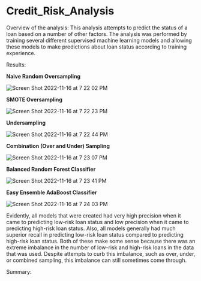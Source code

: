 # Credit_Risk_Analysis

Overview of the analysis: 
This analysis attempts to predict the status of a loan based on a number of other factors. The analysis was performed by training several different supervised machine learning models and allowing these models to make predictions about loan status according to training experience. 

Results: 

**Naive Random Oversampling**


![Screen Shot 2022-11-16 at 7 22 02 PM](https://user-images.githubusercontent.com/108832056/202323626-7673519a-78b3-4584-beff-e2ef1bbd15d2.png)

**SMOTE Oversampling**


![Screen Shot 2022-11-16 at 7 22 23 PM](https://user-images.githubusercontent.com/108832056/202323663-f65e8c5e-a025-424f-87d5-658e82de2e75.png)

**Undersampling**


![Screen Shot 2022-11-16 at 7 22 44 PM](https://user-images.githubusercontent.com/108832056/202323700-30b80e58-6ecf-4892-bd5c-245c1a309145.png)

**Combination (Over and Under) Sampling**


![Screen Shot 2022-11-16 at 7 23 07 PM](https://user-images.githubusercontent.com/108832056/202323733-89b05429-2d42-4280-93a1-b21766148479.png)

**Balanced Random Forest Classifier**


![Screen Shot 2022-11-16 at 7 23 41 PM](https://user-images.githubusercontent.com/108832056/202323795-b31bc571-c53f-47c3-a605-7fe3fd30c883.png)

**Easy Ensemble AdaBoost Classifier**


![Screen Shot 2022-11-16 at 7 24 03 PM](https://user-images.githubusercontent.com/108832056/202323835-8e270ae9-2fc7-491a-a8eb-998f160b1dc9.png)

Evidently, all models that were created had very high precision when it came to predicting low-risk loan status and low precision when it came to predicting high-risk loan status. Also, all models generally had much superior recall in predicting low-risk loan status compared to predicting high-risk loan status. Both of these make some sense because there was an extreme imbalance in the number of low-risk and high-risk loans in the data that was used. Despite attempts to curb this imbalance, such as over, under, or combined sampling, this imbalance can still sometimes come through. 

Summary: 
